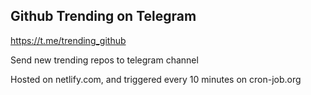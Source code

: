 Github Trending on Telegram
-----

https://t.me/trending_github

Send new trending repos to telegram channel

Hosted on netlify.com, and triggered every 10 minutes on cron-job.org 